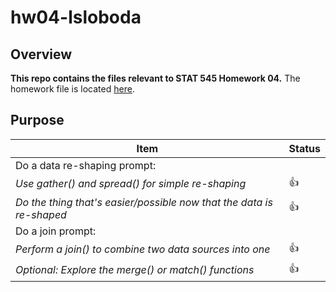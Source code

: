 # hw04-lsloboda

## Overview
**This repo contains the files relevant to STAT 545 Homework 04.**
The homework file is located [here](https://github.com/STAT545-UBC-students/hw03-lsloboda/blob/master/hw04-exercise.md).

## Purpose

|    **Item**                                                                | **Status** |
|----------------------------------------------------------------------------|------------|
| Do a data re-shaping prompt:                                                            |
|   *Use gather() and spread() for simple re-shaping*                        | :thumbsup: |
|   *Do the thing that's easier/possible now that the data is re-shaped*     | :thumbsup: |
| Do a join prompt:                                                                       |
|   *Perform a join() to combine two data sources into one*                  | :thumbsup: |
|   *Optional: Explore the merge() or match() functions*                     | :thumbsup: |
